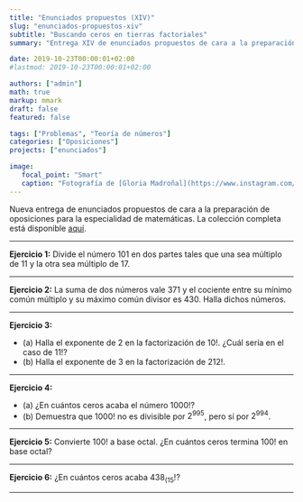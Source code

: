 ```yaml
---
title: "Enunciados propuestos (XIV)"
slug: "enunciados-propuestos-xiv"
subtitle: "Buscando ceros en tierras factoriales"
summary: "Entrega XIV de enunciados propuestos de cara a la preparación de oposiciones en la especialidad de matemáticas."

date: 2019-10-23T00:00:01+02:00
#lastmod: 2019-10-23T00:00:01+02:00

authors: ["admin"]
math: true
markup: mmark
draft: false
featured: false

tags: ["Problemas", "Teoría de números"]
categories: ["Oposiciones"]
projects: ["enunciados"]

image:
   focal_point: "Smart"
   caption: "Fotografía de [Gloria Madroñal](https://www.instagram.com/gloria_mad/), disponible en [Instagram](https://www.instagram.com/gloria_mad/)."
---
```


Nueva entrega de enunciados propuestos de cara a la preparación de oposiciones para la especialidad de matemáticas. La colección completa está disponible [aquí](/courses/enunciados/).

---

**Ejercicio 1:** Divide el número $101$ en dos partes tales que una sea múltiplo de $11$ y la otra sea múltiplo de $17$.

---

**Ejercicio 2:** La suma de dos números vale $371$ y el cociente entre su mínimo común múltiplo y su máximo común divisor es $430$. Halla dichos números.

---

**Ejercicio 3:**

- (a) Halla el exponente de $2$ en la factorización de $10!$. ¿Cuál sería en el caso de $11!$?
- (b) Halla el exponente de $3$ en la factorización de $212!$.

---

**Ejercicio 4:**

- (a) ¿En cuántos ceros acaba el número $1000!$?
- (b) Demuestra que $1000!$ no es divisible por $2^{995}$, pero sí por $2^{994}$.

---

**Ejercicio 5:** Convierte $100!$ a base octal. ¿En cuántos ceros termina $100!$ en base octal?

---

**Ejercicio 6:** ¿En cuántos ceros acaba $438_{(15}!$?

---
